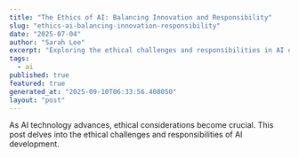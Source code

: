```yaml
---
title: "The Ethics of AI: Balancing Innovation and Responsibility"
slug: "ethics-ai-balancing-innovation-responsibility"
date: "2025-07-04"
author: "Sarah Lee"
excerpt: "Exploring the ethical challenges and responsibilities in AI development."
tags:
  - ai
published: true
featured: true
generated_at: "2025-09-10T06:33:56.408050"
layout: "post"
---
```


As AI technology advances, ethical considerations become crucial. This post delves into the ethical challenges and responsibilities of AI development.